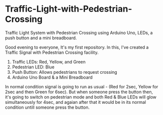 # Traffic-Light-with-Pedestrian-Crossing
Traffic Light System with Pedestrian Crossing using Arduino Uno, LEDs, a push button and a mini breadboard.

Good evening to everyone,
It's my first repository. In this, I've created a Traffic Signal with Pedestrian Crossing facility.
1. Traffic LEDs: Red, Yellow, and Green
2. Pedestrian LED: Blue
3. Push Button: Allows pedestrians to request crossing
4. Arduino Uno Board & a Mini Breadboard

In normal condition signal is going to run as usual - (Red for 2sec, Yellow for 2sec and then Green for 6sec).
But when someone press the button then, it's going to switch on pedestrian mode and both Red & Blue LEDs will glow simultaneously for 4sec, and agaian after that it would be in its normal condition untill someone press the button.

